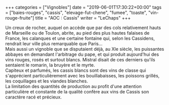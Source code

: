 +++
categories = ["Vignobles"]
date = "2019-06-01T17:30:22+00:00"
tags = ["baies-rouges", "cassis", "elevage-fut-chene", "fumee", "toaste", "vin-rouge-fruite"] 
title = "AOC : Cassis"
writer = "LeChaps"
+++

Un creux de rocher, auquel on accède que par des cols relativement hauts de Marseille ou de Toulon, abrite, au pied des plus hautes falaises de France, les calanques et une certaine fontaine qui, selon les Cassidens, rendrait leur ville plus remarquable que Paris...  
Mais aussi un vignoble que se disputaient déjà, au XIe siècle, les puissantes abbayes en demandant l'arbitrage du pape, et qui produit aujourd'hui des vins rouges, rosés et surtout blancs. Mistral disait de ces derniers qu'ils sentaient le romarin, la bruyère et le myrte.  
Capiteux et parfumés, les cassis blancs sont des vins de classe qui s'apprécient particulièrement avec les bouillabaisses, les poissons grillés, les coquillages et les viandes blanches.  
La limitation des quantités de production au profit d'une attention particulière et constante de la qualité confère aux vins de Cassis son caractère racé et précieux.
